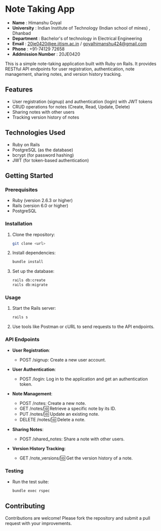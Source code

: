 # Note Taking App

* **Name** : Himanshu Goyal
 * **University** : Indian Institute of Technology (Indian school of mines) , Dhanbad
 * **Department** : Bachelor's of technology in Electrical Engineering
 * **Email** : 20je0420@ee.iitism.ac.in / goyalhimanshu424@gmail.com
 * **Phone** : +91-74129 72658
 * **Addmission Number** : 20JE0420

This is a simple note-taking application built with Ruby on Rails. It provides RESTful API endpoints for user registration, authentication, note management, sharing notes, and version history tracking.

## Features

- User registration (signup) and authentication (login) with JWT tokens
- CRUD operations for notes (Create, Read, Update, Delete)
- Sharing notes with other users
- Tracking version history of notes

## Technologies Used

- Ruby on Rails
- PostgreSQL (as the database)
- bcrypt (for password hashing)
- JWT (for token-based authentication)

## Getting Started

### Prerequisites

- Ruby (version 2.6.3 or higher)
- Rails (version 6.0 or higher)
- PostgreSQL

### Installation

1. Clone the repository:

    ```bash
    git clone <url>
    ```

2. Install dependencies:

    ```bash
    bundle install
    ```

3. Set up the database:

    ```bash
    rails db:create
    rails db:migrate
    ```

### Usage

1. Start the Rails server:

    ```bash
    rails s
    ```

2. Use tools like Postman or cURL to send requests to the API endpoints.

### API Endpoints

- **User Registration**:
  - POST /signup: Create a new user account.
  
- **User Authentication**:
  - POST /login: Log in to the application and get an authentication token.
  
- **Note Management**:
  - POST /notes: Create a new note.
  - GET /notes/:id: Retrieve a specific note by its ID.
  - PUT /notes/:id: Update an existing note.
  - DELETE /notes/:id: Delete a note.
  
- **Sharing Notes**:
  - POST /shared_notes: Share a note with other users.

- **Version History Tracking**:
  - GET /note_versions/:id: Get the version history of a note.

### Testing

- Run the test suite:

    ```bash
    bundle exec rspec
    ```

## Contributing

Contributions are welcome! Please fork the repository and submit a pull request with your improvements.